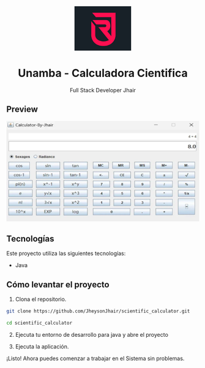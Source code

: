 <div align="center">
    <a href="https://github.com/JheysonJhair/scientific_calculator.git">
      <img src="public/logo.jpg" width="148px" />
    </a>
    <h1>Unamba - Calculadora Cientifica</h1>
    <p align="center">
        Full Stack Developer Jhair
    </p>
</div>

## Preview

![Preview](public/preview.png)


## Tecnologías

Este proyecto utiliza las siguientes tecnologías:

- Java

## Cómo levantar el proyecto

1. Clona el repositorio.

```bash
git clone https://github.com/JheysonJhair/scientific_calculator.git
```

```bash
cd scientific_calculator
```

2. Ejecuta tu entorno de desarrollo para java y abre el proyecto


3. Ejecuta la aplicación.

¡Listo! Ahora puedes comenzar a trabajar en el Sistema sin problemas.